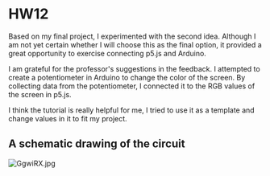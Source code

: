 # HW12 
Based on my final project, I experimented with the second idea. Although I am not yet certain whether I will choose this as the final option, it provided a great opportunity to exercise connecting p5.js and Arduino.

I am grateful for the professor's suggestions in the feedback. I attempted to create a potentiometer in Arduino to change the color of the screen. By collecting data from the potentiometer, I connected it to the RGB values of the screen in p5.js.

I think the tutorial is really helpful for me, I tried to use it as a template and change values in it to fit my project.

## A schematic drawing of the circuit
![GgwiRX.jpg](https://imgpile.com/images/GgwiRX.jpg)